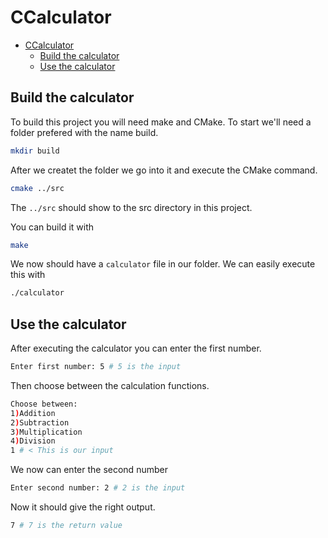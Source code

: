 # CCalculator

- [CCalculator](#ccalculator)
  - [Build the calculator](#build-the-calculator)
  - [Use the calculator](#use-the-calculator)


## Build the calculator
To build this project you will need make and CMake.
To start we'll need a folder prefered with the name build.

```bash
mkdir build
```

After we createt the folder we go into it and execute the CMake command.

```bash
cmake ../src
```

The `../src` should show to the src directory in this project.

You can build it with
```bash
make
```

We now should have a `calculator` file in our folder. We can easily execute this with 

```bash 
./calculator
```

## Use the calculator

After executing the calculator you can enter the first number.
```bash
Enter first number: 5 # 5 is the input
```
Then choose between the calculation functions.
```bash
Choose between:
1)Addition
2)Subtraction
3)Multiplication
4)Division
1 # < This is our input
```
We now can enter the second number
```bash
Enter second number: 2 # 2 is the input
```
Now it should give the right output.
```bash
7 # 7 is the return value
```